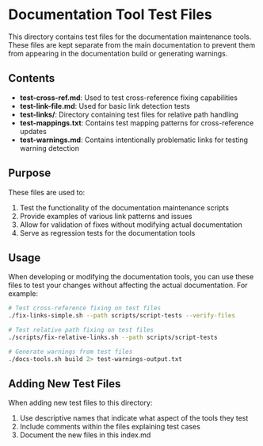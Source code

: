 # Documentation Tool Test Files

This directory contains test files for the documentation maintenance tools. These files are kept separate from the main documentation to prevent them from appearing in the documentation build or generating warnings.

## Contents

- **test-cross-ref.md**: Used to test cross-reference fixing capabilities
- **test-link-file.md**: Used for basic link detection tests
- **test-links/**: Directory containing test files for relative path handling
- **test-mappings.txt**: Contains test mapping patterns for cross-reference updates
- **test-warnings.md**: Contains intentionally problematic links for testing warning detection

## Purpose

These files are used to:

1. Test the functionality of the documentation maintenance scripts
2. Provide examples of various link patterns and issues
3. Allow for validation of fixes without modifying actual documentation
4. Serve as regression tests for the documentation tools

## Usage

When developing or modifying the documentation tools, you can use these files to test your changes without affecting the actual documentation. For example:

```bash
# Test cross-reference fixing on test files
./fix-links-simple.sh --path scripts/script-tests --verify-files

# Test relative path fixing on test files
./scripts/fix-relative-links.sh --path scripts/script-tests

# Generate warnings from test files
./docs-tools.sh build 2> test-warnings-output.txt
```

## Adding New Test Files

When adding new test files to this directory:

1. Use descriptive names that indicate what aspect of the tools they test
2. Include comments within the files explaining test cases
3. Document the new files in this index.md